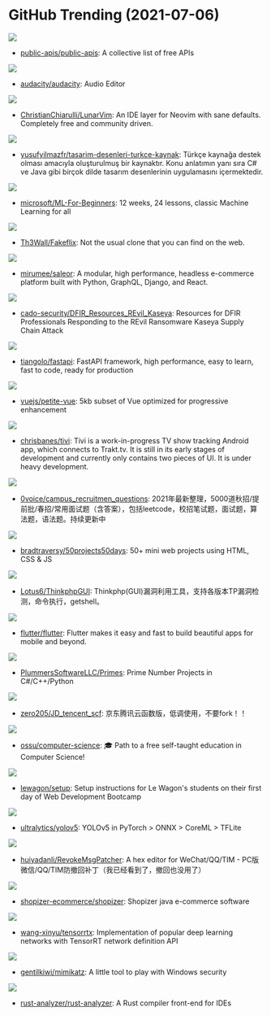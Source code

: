 # GitHub Trending (2021-07-06)

![](https://img.shields.io/badge/Python-New%201-green?style=flat-square&logo=appveyor)
- [public-apis/public-apis](https://github.com/public-apis/public-apis): A collective list of free APIs

![](https://img.shields.io/badge/C-New%20181-green?style=flat-square&logo=appveyor)
- [audacity/audacity](https://github.com/audacity/audacity): Audio Editor

![](https://img.shields.io/badge/Lua-New%20320-green?style=flat-square&logo=appveyor)
- [ChristianChiarulli/LunarVim](https://github.com/ChristianChiarulli/LunarVim): An IDE layer for Neovim with sane defaults. Completely free and community driven.

![](https://img.shields.io/badge/HTML-New%20385-green?style=flat-square&logo=appveyor)
- [yusufyilmazfr/tasarim-desenleri-turkce-kaynak](https://github.com/yusufyilmazfr/tasarim-desenleri-turkce-kaynak): Türkçe kaynağa destek olması amacıyla oluşturulmuş bir kaynaktır. Konu anlatımın yanı sıra C# ve Java gibi birçok dilde tasarım desenlerinin uygulamasını içermektedir.

![](https://img.shields.io/badge/Jupyter%20Notebook-New%203-green?style=flat-square&logo=appveyor)
- [microsoft/ML-For-Beginners](https://github.com/microsoft/ML-For-Beginners): 12 weeks, 24 lessons, classic Machine Learning for all

![](https://img.shields.io/badge/JavaScript-New%20965-green?style=flat-square&logo=appveyor)
- [Th3Wall/Fakeflix](https://github.com/Th3Wall/Fakeflix): Not the usual clone that you can find on the web.

![](https://img.shields.io/badge/Python-New%20457-green?style=flat-square&logo=appveyor)
- [mirumee/saleor](https://github.com/mirumee/saleor): A modular, high performance, headless e-commerce platform built with Python, GraphQL, Django, and React.

![](https://img.shields.io/badge/C-New%2060-green?style=flat-square&logo=appveyor)
- [cado-security/DFIR_Resources_REvil_Kaseya](https://github.com/cado-security/DFIR_Resources_REvil_Kaseya): Resources for DFIR Professionals Responding to the REvil Ransomware Kaseya Supply Chain Attack

![](https://img.shields.io/badge/Python-New%20162-green?style=flat-square&logo=appveyor)
- [tiangolo/fastapi](https://github.com/tiangolo/fastapi): FastAPI framework, high performance, easy to learn, fast to code, ready for production

![](https://img.shields.io/badge/TypeScript-New%20878-green?style=flat-square&logo=appveyor)
- [vuejs/petite-vue](https://github.com/vuejs/petite-vue): 5kb subset of Vue optimized for progressive enhancement

![](https://img.shields.io/badge/Kotlin-New%2083-green?style=flat-square&logo=appveyor)
- [chrisbanes/tivi](https://github.com/chrisbanes/tivi): Tivi is a work-in-progress TV show tracking Android app, which connects to Trakt.tv. It is still in its early stages of development and currently only contains two pieces of UI. It is under heavy development.

![](https://img.shields.io/badge/none-New%20459-green?style=flat-square&logo=appveyor)
- [0voice/campus_recruitmen_questions](https://github.com/0voice/campus_recruitmen_questions): 2021年最新整理，5000道秋招/提前批/春招/常用面试题（含答案），包括leetcode，校招笔试题，面试题，算法题，语法题。持续更新中

![](https://img.shields.io/badge/CSS-New%20704-green?style=flat-square&logo=appveyor)
- [bradtraversy/50projects50days](https://github.com/bradtraversy/50projects50days): 50+ mini web projects using HTML, CSS & JS

![](https://img.shields.io/badge/none-New%2049-green?style=flat-square&logo=appveyor)
- [Lotus6/ThinkphpGUI](https://github.com/Lotus6/ThinkphpGUI): Thinkphp(GUI)漏洞利用工具，支持各版本TP漏洞检测，命令执行，getshell。

![](https://img.shields.io/badge/Dart-New%20166-green?style=flat-square&logo=appveyor)
- [flutter/flutter](https://github.com/flutter/flutter): Flutter makes it easy and fast to build beautiful apps for mobile and beyond.

![](https://img.shields.io/badge/C-New%20252-green?style=flat-square&logo=appveyor)
- [PlummersSoftwareLLC/Primes](https://github.com/PlummersSoftwareLLC/Primes): Prime Number Projects in C#/C++/Python

![](https://img.shields.io/badge/JavaScript-New%2077-green?style=flat-square&logo=appveyor)
- [zero205/JD_tencent_scf](https://github.com/zero205/JD_tencent_scf): 京东腾讯云函数版，低调使用，不要fork！！

![](https://img.shields.io/badge/none-New%201-green?style=flat-square&logo=appveyor)
- [ossu/computer-science](https://github.com/ossu/computer-science): 🎓 Path to a free self-taught education in Computer Science!

![](https://img.shields.io/badge/Ruby-New%20192-green?style=flat-square&logo=appveyor)
- [lewagon/setup](https://github.com/lewagon/setup): Setup instructions for Le Wagon's students on their first day of Web Development Bootcamp

![](https://img.shields.io/badge/Python-New%20142-green?style=flat-square&logo=appveyor)
- [ultralytics/yolov5](https://github.com/ultralytics/yolov5): YOLOv5 in PyTorch > ONNX > CoreML > TFLite

![](https://img.shields.io/badge/C%23-New%2082-green?style=flat-square&logo=appveyor)
- [huiyadanli/RevokeMsgPatcher](https://github.com/huiyadanli/RevokeMsgPatcher): A hex editor for WeChat/QQ/TIM - PC版微信/QQ/TIM防撤回补丁（我已经看到了，撤回也没用了）

![](https://img.shields.io/badge/Java-New%2099-green?style=flat-square&logo=appveyor)
- [shopizer-ecommerce/shopizer](https://github.com/shopizer-ecommerce/shopizer): Shopizer java e-commerce software

![](https://img.shields.io/badge/C%2B%2B-New%2047-green?style=flat-square&logo=appveyor)
- [wang-xinyu/tensorrtx](https://github.com/wang-xinyu/tensorrtx): Implementation of popular deep learning networks with TensorRT network definition API

![](https://img.shields.io/badge/C-New%2087-green?style=flat-square&logo=appveyor)
- [gentilkiwi/mimikatz](https://github.com/gentilkiwi/mimikatz): A little tool to play with Windows security

![](https://img.shields.io/badge/Rust-New%2045-green?style=flat-square&logo=appveyor)
- [rust-analyzer/rust-analyzer](https://github.com/rust-analyzer/rust-analyzer): A Rust compiler front-end for IDEs

